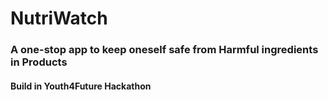 # NutriWatch
### A one-stop app to keep oneself safe from Harmful ingredients in Products
#### Build in Youth4Future Hackathon
